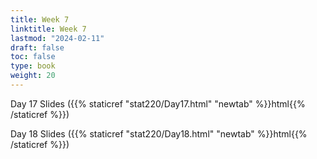 ```yaml
---
title: Week 7 
linktitle: Week 7
lastmod: "2024-02-11"
draft: false  
toc: false  
type: book  
weight: 20
---
```



Day 17 Slides ({{% staticref "stat220/Day17.html" "newtab" %}}html{{% /staticref %}})

Day 18 Slides ({{% staticref "stat220/Day18.html" "newtab" %}}html{{% /staticref %}})





